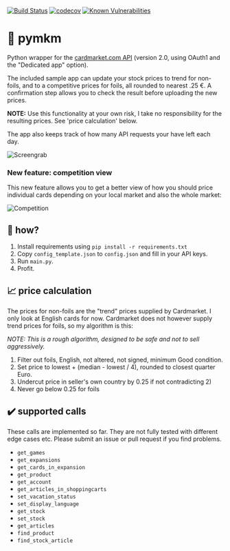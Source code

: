 [![Build Status](https://travis-ci.org/andli/pymkm.svg?branch=master)](https://travis-ci.org/andli/pymkm) [![codecov](https://codecov.io/gh/andli/pymkm/branch/master/graph/badge.svg)](https://codecov.io/gh/andli/pymkm) [![Known Vulnerabilities](https://snyk.io/test/github/andli/pymkm/badge.svg?targetFile=requirements.txt)](https://snyk.io/test/github/andli/pymkm?targetFile=requirements.txt)


# 📙 pymkm
Python wrapper for the [cardmarket.com API](https://api.cardmarket.com/ws/documentation/API_2.0:Main_Page) (version 2.0, using OAuth1 and the "Dedicated app" option).

The included sample app can update your stock prices to trend for non-foils, and to a competitive prices for foils, all rounded to nearest .25 €. A confirmation step allows you to check the result before uploading the new prices.

**NOTE:** Use this functionality at your own risk, I take no responsibility for the resulting prices. See 'price calculation' below.

The app also keeps track of how many API requests your have left each day.

![Screengrab](https://raw.githubusercontent.com/andli/pymkm/master/screengrab.png)

### New feature: competition view

This new feature allows you to get a better view of how you should price individual cards depending on your local market and also the whole market:

![Competition](https://raw.githubusercontent.com/andli/pymkm/master/competition.png)

## 🔨 how?
1. Install requirements using `pip install -r requirements.txt`
1. Copy `config_template.json` to `config.json` and fill in your API keys.
1. Run `main.py`.
1. Profit.

## 📈 price calculation
The prices for non-foils are the "trend" prices supplied by Cardmarket. I only look at English cards for now.
Cardmarket does not however supply trend prices for foils, so my algorithm is this:

_NOTE: This is a rough algorithm, designed to be safe and not to sell aggressively._

1. Filter out foils, English, not altered, not signed, minimum Good condition.
1. Set price to lowest + (median - lowest / 4), rounded to closest quarter Euro.
1. Undercut price in seller's own country by 0.25 if not contradicting 2)
1. Never go below 0.25 for foils

## ✔️ supported calls
These calls are implemented so far. They are not fully tested with different edge cases etc. Please submit an issue or pull request if you find problems.
* `get_games`
* `get_expansions`
* `get_cards_in_expansion`
* `get_product`
* `get_account`
* `get_articles_in_shoppingcarts`
* `set_vacation_status`
* `set_display_language`
* `get_stock`
* `set_stock`
* `get_articles`
* `find_product`
* `find_stock_article`
